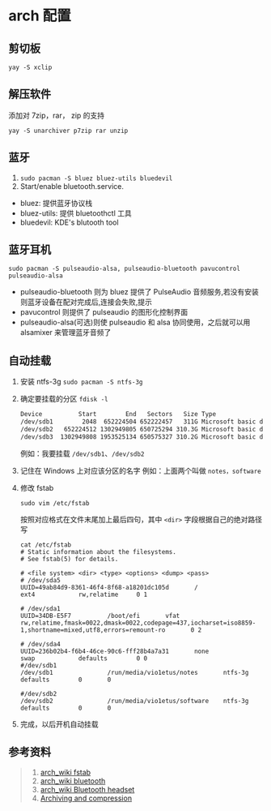 # arch 配置

## 剪切板

`yay -S xclip`

## 解压软件

添加对 7zip，rar， zip 的支持

`yay -S unarchiver p7zip rar unzip`

## 蓝牙

1. `sudo pacman -S bluez bluez-utils bluedevil`
2. Start/enable bluetooth.service.

-   bluez: 提供蓝牙协议栈
-   bluez-utils: 提供 bluetoothctl 工具
-   bluedevil: KDE's blutooth tool

## 蓝牙耳机

`sudo pacman -S pulseaudio-alsa, pulseaudio-bluetooth pavucontrol pulseaudio-alsa`

-   pulseaudio-bluetooth 则为 bluez 提供了 PulseAudio 音频服务,若没有安装则蓝牙设备在配对完成后,连接会失败,提示
-   pavucontrol 则提供了 pulseaudio 的图形化控制界面
-   pulseaudio-alsa(可选)则使 pulseaudio 和 alsa 协同使用，之后就可以用 alsamixer 来管理蓝牙音频了

## 自动挂载

1. 安装 ntfs-3g
   `sudo pacman -S ntfs-3g`

2. 确定要挂载的分区
   `fdisk -l`

    ```txt
    Device          Start        End   Sectors   Size Type
    /dev/sdb1        2048  652224504 652222457   311G Microsoft basic data
    /dev/sdb2   652224512 1302949805 650725294 310.3G Microsoft basic data
    /dev/sdb3  1302949808 1953525134 650575327 310.2G Microsoft basic data
    ```

    例如：我要挂载 `/dev/sdb1`、`/dev/sdb2`

3. 记住在 Windows 上对应该分区的名字
   例如：上面两个叫做 `notes，software`

4. 修改 fstab

    `sudo vim /etc/fstab`

    按照对应格式在文件末尾加上最后四句，其中 `<dir>` 字段根据自己的绝对路径写

    ```shell
    cat /etc/fstab
    # Static information about the filesystems.
    # See fstab(5) for details.

    # <file system> <dir> <type> <options> <dump> <pass>
    # /dev/sda5
    UUID=49ab84d9-8361-46f4-8f68-a18201dc105d       /               ext4            rw,relatime     0 1

    # /dev/sda1
    UUID=34DB-E5F7          /boot/efi       vfat            rw,relatime,fmask=0022,dmask=0022,codepage=437,iocharset=iso8859-1,shortname=mixed,utf8,errors=remount-ro       0 2

    # /dev/sda4
    UUID=236b02b4-f6b4-46ce-90c6-fff28b4a7a31       none            swap            defaults        0 0
    #/dev/sdb1
    /dev/sdb1               /run/media/vio1etus/notes       ntfs-3g         defaults        0       0

    #/dev/sdb2
    /dev/sdb2               /run/media/vio1etus/software    ntfs-3g         defaults        0       0
    ```

5. 完成，以后开机自动挂载

## 参考资料

> 1. [arch_wiki fstab](https://wiki.archlinux.org/index.php/Fstab)
> 2. [arch_wiki bluetooth](https://wiki.archlinux.org/index.php/bluetooth)
> 3. [arch_wiki Bluetooth headset](https://wiki.archlinux.org/index.php/Bluetooth_headset#Headset_via_Bluez5/PulseAudio)
> 4. [Archiving and compression](https://wiki.archlinux.org/index.php/Archiving_and_compression)
